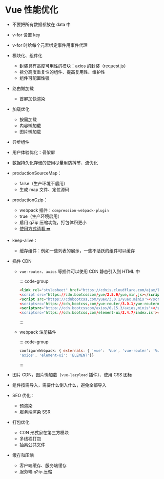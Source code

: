 # Vue 性能优化

<article-info/>

- 不要把所有数据都放在 data 中
- v-for 设置 key
- v-for 时给每个元素绑定事件用事件代理
- 模块化、组件化
  - 封装具有高度可用性的模块：axios 的封装（request.js）
  - 拆分高度重复性的组件、提高复用性、维护性
  - 组件可配置性强
- 路由懒加载
  - 首屏加快渲染
- 加载优化
  - 按需加载
  - 内容懒加载
  - 图片懒加载
- 异步组件
- 用户体验优化：骨架屏
- 数据持久化存储的使用尽量用防抖节、流优化
- productionSourceMap：
  - false（生产环境不启用）
  - 生成 map 文件、定位源码
- productionGzip：
  - webpack 插件：`compression-webpack-plugin`
  - true（生产环境启用）
  - 启用 gZip 压缩功能，打包体积更小
  - [使用方式请看 ➡️](../../1-FrontEndBaGu/7-Engineering/Webpack/vue-configures-compression-webpack-plugin-to-implement-gzip-compression.md)
- keep-alive：
  - 缓存组件：例如一些列表的展示，一些不活跃的组件可以缓存
- 插件 CDN

  - `vue-router`、`axios` 等插件可以使用 CDN 静态引入到 HTML 中

    ::: code-group

    ```html
    <link rel="stylesheet" href="https://cdnis.cloudflare.com/ajax/libs/element-ui/2.4.7/themechalk/index.css'>
    <script src="https://cdn.bootcsscom/yue/2.5.9/yue,min,js></script>
    <script src="https://cdnbootcss,com/yuex/3.0.1/yuex,minis'></script>
    <scriptsrc="https://cdn,bootcss,com/yue-router/3.0.1/yue-routerminjs'></script>
    <scriptsrc="https://cdn.bootcsscom/axios/0.15.3/axios,minis'></script>
    <scriptsrc="https://cdn.bootcss,com/element-ui/2.4.7/index.is'></script>
    ```

    :::

  - webpack 注册插件

    ::: code-group

    ```jsx
    configureWebpack: { externals: { 'vue': 'Vue', 'vue-router': 'VueRouter', 'vuex': 'Vuex', 'axios':
    'axios', 'element-ui': 'ELEMENT'}}
    ```

    :::

- 图片 CDN，图片懒加载（`vue-lazyload` 插件）、使用 CSS 图标
- 组件按需导入，需要什么倒入什么，避免全部导入
- SEO 优化：
  - 预渲染
  - 服务端渲染 SSR
- 打包优化
  - CDN 形式家在第三方模块
  - 多线程打包
  - 抽离公共文件
- 缓存和压缩
  - 客户端缓存、服务端缓存
  - 服务端 `gZip` 压缩
